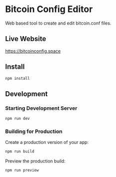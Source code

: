 # Bitcoin Config Editor

Web based tool to create and edit bitcoin.conf files.

## Live Website

https://bitcoinconfig.space

## Install

```bash
npm install
```

## Development

### Starting Development Server

```bash
npm run dev
```

### Building for Production

Create a production version of your app:

```bash
npm run build
```

Preview the production build:

```bash
npm run preview
```

